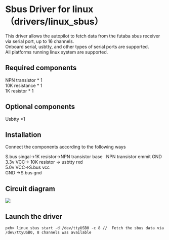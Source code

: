 # Sbus Driver for linux（drivers/linux_sbus）
This driver allows the autopilot to fetch data from the futaba sbus receiver via serial port, up to 16 channels.  
Onboard serial, usbtty, and other types of serial ports are supported.  
All platforms running linux system are supported.  

## Required components

NPN transistor * 1  
10K resistance * 1  
1K resistor * 1  

## Optional components
Usbtty *1  

## Installation
Connect the components according to the following ways  

S.bus singal->1K resistor->NPN transistor base   
NPN transistor emmit GND  
3.3v  VCC-> 10K resistor -> usbtty rxd  
5.0v  VCC->S.bus vcc  
GND ->S.bus gnd  

## Circuit diagram
![](http://www.playuav.com/uploads/article/20160310/56cf0f65bb1f7437c1618041a30dc308.png)

## Launch the driver
```
pxh> linux_sbus start -d /dev/ttyUSB0 -c 8 //  Fetch the sbus data via /dev/ttyUSB0, 8 channels was available
```




